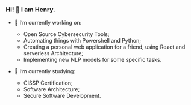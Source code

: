 ### Hi! 👋 I am Henry.

- 🔭 I’m currently working on:
  * Open Source Cybersecurity Tools;
  * Automating things with Powershell and Python;
  * Creating a personal web application for a friend, using React and serverless Architecture;
  * Implementing new NLP models for some specific tasks.

- 🤔 I’m currently studying:
  * CISSP Certification;
  * Software Architecture;
  * Secure Software Development.
